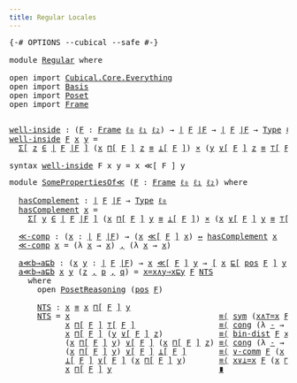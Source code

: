 ```yaml
---
title: Regular Locales
---
```


<pre class="Agda"><a id="41" class="Symbol">{-#</a> <a id="45" class="Keyword">OPTIONS</a> <a id="53" class="Pragma">--cubical</a> <a id="63" class="Pragma">--safe</a> <a id="70" class="Symbol">#-}</a>

<a id="75" class="Keyword">module</a> <a id="82" href="Regular.html" class="Module">Regular</a> <a id="90" class="Keyword">where</a>

<a id="97" class="Keyword">open</a> <a id="102" class="Keyword">import</a> <a id="109" href="Cubical.Core.Everything.html" class="Module">Cubical.Core.Everything</a>
<a id="133" class="Keyword">open</a> <a id="138" class="Keyword">import</a> <a id="145" href="Basis.html" class="Module">Basis</a>
<a id="151" class="Keyword">open</a> <a id="156" class="Keyword">import</a> <a id="163" href="Poset.html" class="Module">Poset</a>
<a id="169" class="Keyword">open</a> <a id="174" class="Keyword">import</a> <a id="181" href="Frame.html" class="Module">Frame</a>

</pre>
<pre class="Agda"><a id="well-inside"></a><a id="201" href="Regular.html#201" class="Function">well-inside</a> <a id="213" class="Symbol">:</a> <a id="215" class="Symbol">(</a><a id="216" href="Regular.html#216" class="Bound">F</a> <a id="218" class="Symbol">:</a> <a id="220" href="Frame.html#3257" class="Function">Frame</a> <a id="226" href="Basis.html#2320" class="Generalizable">ℓ₀</a> <a id="229" href="Basis.html#2323" class="Generalizable">ℓ₁</a> <a id="232" href="Basis.html#2326" class="Generalizable">ℓ₂</a><a id="234" class="Symbol">)</a> <a id="236" class="Symbol">→</a> <a id="238" href="Frame.html#3440" class="Function Operator">∣</a> <a id="240" href="Regular.html#216" class="Bound">F</a> <a id="242" href="Frame.html#3440" class="Function Operator">∣F</a> <a id="245" class="Symbol">→</a> <a id="247" href="Frame.html#3440" class="Function Operator">∣</a> <a id="249" href="Regular.html#216" class="Bound">F</a> <a id="251" href="Frame.html#3440" class="Function Operator">∣F</a> <a id="254" class="Symbol">→</a> <a id="256" href="Cubical.Core.Primitives.html#1230" class="Primitive">Type</a> <a id="261" href="Basis.html#2320" class="Generalizable">ℓ₀</a>
<a id="264" href="Regular.html#201" class="Function">well-inside</a> <a id="276" href="Regular.html#276" class="Bound">F</a> <a id="278" href="Regular.html#278" class="Bound">x</a> <a id="280" href="Regular.html#280" class="Bound">y</a> <a id="282" class="Symbol">=</a>
  <a id="286" href="Cubical.Core.Primitives.html#6302" class="Function">Σ[</a> <a id="289" href="Regular.html#289" class="Bound">z</a> <a id="291" href="Cubical.Core.Primitives.html#6302" class="Function">∈</a> <a id="293" href="Frame.html#3440" class="Function Operator">∣</a> <a id="295" href="Regular.html#276" class="Bound">F</a> <a id="297" href="Frame.html#3440" class="Function Operator">∣F</a> <a id="300" href="Cubical.Core.Primitives.html#6302" class="Function">]</a> <a id="302" class="Symbol">(</a><a id="303" href="Regular.html#278" class="Bound">x</a> <a id="305" href="Frame.html#3723" class="Function">⊓[</a> <a id="308" href="Regular.html#276" class="Bound">F</a> <a id="310" href="Frame.html#3723" class="Function">]</a> <a id="312" href="Regular.html#289" class="Bound">z</a> <a id="314" href="Agda.Builtin.Cubical.Path.html#381" class="Function Operator">≡</a> <a id="316" href="Frame.html#3953" class="Function Operator">⊥[</a> <a id="319" href="Regular.html#276" class="Bound">F</a> <a id="321" href="Frame.html#3953" class="Function Operator">]</a><a id="322" class="Symbol">)</a> <a id="324" href="Cubical.Data.Sigma.Base.html#489" class="Function Operator">×</a> <a id="326" class="Symbol">(</a><a id="327" href="Regular.html#280" class="Bound">y</a> <a id="329" href="Frame.html#4020" class="Function">∨[</a> <a id="332" href="Regular.html#276" class="Bound">F</a> <a id="334" href="Frame.html#4020" class="Function">]</a> <a id="336" href="Regular.html#289" class="Bound">z</a> <a id="338" href="Agda.Builtin.Cubical.Path.html#381" class="Function Operator">≡</a> <a id="340" href="Frame.html#3654" class="Function Operator">⊤[</a> <a id="343" href="Regular.html#276" class="Bound">F</a> <a id="345" href="Frame.html#3654" class="Function Operator">]</a><a id="346" class="Symbol">)</a>

<a id="349" class="Keyword">syntax</a> <a id="356" href="Regular.html#201" class="Function">well-inside</a> <a id="368" class="Bound">F</a> <a id="370" class="Bound">x</a> <a id="372" class="Bound">y</a> <a id="374" class="Symbol">=</a> <a id="376" class="Bound">x</a> <a id="378" class="Function">≪[</a> <a id="381" class="Bound">F</a> <a id="383" class="Function">]</a> <a id="385" class="Bound">y</a>
</pre>
<pre class="Agda"><a id="400" class="Keyword">module</a> <a id="SomePropertiesOf≪"></a><a id="407" href="Regular.html#407" class="Module">SomePropertiesOf≪</a> <a id="425" class="Symbol">(</a><a id="426" href="Regular.html#426" class="Bound">F</a> <a id="428" class="Symbol">:</a> <a id="430" href="Frame.html#3257" class="Function">Frame</a> <a id="436" href="Basis.html#2320" class="Generalizable">ℓ₀</a> <a id="439" href="Basis.html#2323" class="Generalizable">ℓ₁</a> <a id="442" href="Basis.html#2326" class="Generalizable">ℓ₂</a><a id="444" class="Symbol">)</a> <a id="446" class="Keyword">where</a>

  <a id="SomePropertiesOf≪.hasComplement"></a><a id="455" href="Regular.html#455" class="Function">hasComplement</a> <a id="469" class="Symbol">:</a> <a id="471" href="Frame.html#3440" class="Function Operator">∣</a> <a id="473" href="Regular.html#426" class="Bound">F</a> <a id="475" href="Frame.html#3440" class="Function Operator">∣F</a> <a id="478" class="Symbol">→</a> <a id="480" href="Cubical.Core.Primitives.html#1230" class="Primitive">Type</a> <a id="485" href="Regular.html#436" class="Bound">ℓ₀</a>
  <a id="490" href="Regular.html#455" class="Function">hasComplement</a> <a id="504" href="Regular.html#504" class="Bound">x</a> <a id="506" class="Symbol">=</a>
    <a id="512" href="Cubical.Core.Primitives.html#6302" class="Function">Σ[</a> <a id="515" href="Regular.html#515" class="Bound">y</a> <a id="517" href="Cubical.Core.Primitives.html#6302" class="Function">∈</a> <a id="519" href="Frame.html#3440" class="Function Operator">∣</a> <a id="521" href="Regular.html#426" class="Bound">F</a> <a id="523" href="Frame.html#3440" class="Function Operator">∣F</a> <a id="526" href="Cubical.Core.Primitives.html#6302" class="Function">]</a> <a id="528" class="Symbol">(</a><a id="529" href="Regular.html#504" class="Bound">x</a> <a id="531" href="Frame.html#3723" class="Function">⊓[</a> <a id="534" href="Regular.html#426" class="Bound">F</a> <a id="536" href="Frame.html#3723" class="Function">]</a> <a id="538" href="Regular.html#515" class="Bound">y</a> <a id="540" href="Agda.Builtin.Cubical.Path.html#381" class="Function Operator">≡</a> <a id="542" href="Frame.html#3953" class="Function Operator">⊥[</a> <a id="545" href="Regular.html#426" class="Bound">F</a> <a id="547" href="Frame.html#3953" class="Function Operator">]</a><a id="548" class="Symbol">)</a> <a id="550" href="Cubical.Data.Sigma.Base.html#489" class="Function Operator">×</a> <a id="552" class="Symbol">(</a><a id="553" href="Regular.html#504" class="Bound">x</a> <a id="555" href="Frame.html#4020" class="Function">∨[</a> <a id="558" href="Regular.html#426" class="Bound">F</a> <a id="560" href="Frame.html#4020" class="Function">]</a> <a id="562" href="Regular.html#515" class="Bound">y</a> <a id="564" href="Agda.Builtin.Cubical.Path.html#381" class="Function Operator">≡</a> <a id="566" href="Frame.html#3654" class="Function Operator">⊤[</a> <a id="569" href="Regular.html#426" class="Bound">F</a> <a id="571" href="Frame.html#3654" class="Function Operator">]</a><a id="572" class="Symbol">)</a>

  <a id="SomePropertiesOf≪.≪-comp"></a><a id="577" href="Regular.html#577" class="Function">≪-comp</a> <a id="584" class="Symbol">:</a> <a id="586" class="Symbol">(</a><a id="587" href="Regular.html#587" class="Bound">x</a> <a id="589" class="Symbol">:</a> <a id="591" href="Frame.html#3440" class="Function Operator">∣</a> <a id="593" href="Regular.html#426" class="Bound">F</a> <a id="595" href="Frame.html#3440" class="Function Operator">∣F</a><a id="597" class="Symbol">)</a> <a id="599" class="Symbol">→</a> <a id="601" class="Symbol">(</a><a id="602" href="Regular.html#587" class="Bound">x</a> <a id="604" href="Regular.html#201" class="Function">≪[</a> <a id="607" href="Regular.html#426" class="Bound">F</a> <a id="609" href="Regular.html#201" class="Function">]</a> <a id="611" href="Regular.html#587" class="Bound">x</a><a id="612" class="Symbol">)</a> <a id="614" href="Basis.html#2433" class="Function Operator">↔</a> <a id="616" href="Regular.html#455" class="Function">hasComplement</a> <a id="630" href="Regular.html#587" class="Bound">x</a>
  <a id="634" href="Regular.html#577" class="Function">≪-comp</a> <a id="641" href="Regular.html#641" class="Bound">x</a> <a id="643" class="Symbol">=</a> <a id="645" class="Symbol">(λ</a> <a id="648" href="Regular.html#648" class="Bound">x</a> <a id="650" class="Symbol">→</a> <a id="652" href="Regular.html#648" class="Bound">x</a><a id="653" class="Symbol">)</a> <a id="655" href="Agda.Builtin.Sigma.html#236" class="InductiveConstructor Operator">,</a> <a id="657" class="Symbol">(λ</a> <a id="660" href="Regular.html#660" class="Bound">x</a> <a id="662" class="Symbol">→</a> <a id="664" href="Regular.html#660" class="Bound">x</a><a id="665" class="Symbol">)</a>

  <a id="SomePropertiesOf≪.a≪b→a⊑b"></a><a id="670" href="Regular.html#670" class="Function">a≪b→a⊑b</a> <a id="678" class="Symbol">:</a> <a id="680" class="Symbol">(</a><a id="681" href="Regular.html#681" class="Bound">x</a> <a id="683" href="Regular.html#683" class="Bound">y</a> <a id="685" class="Symbol">:</a> <a id="687" href="Frame.html#3440" class="Function Operator">∣</a> <a id="689" href="Regular.html#426" class="Bound">F</a> <a id="691" href="Frame.html#3440" class="Function Operator">∣F</a><a id="693" class="Symbol">)</a> <a id="695" class="Symbol">→</a> <a id="697" href="Regular.html#681" class="Bound">x</a> <a id="699" href="Regular.html#201" class="Function">≪[</a> <a id="702" href="Regular.html#426" class="Bound">F</a> <a id="704" href="Regular.html#201" class="Function">]</a> <a id="706" href="Regular.html#683" class="Bound">y</a> <a id="708" class="Symbol">→</a> <a id="710" href="Cubical.Foundations.Logic.html#1299" class="Function Operator">[</a> <a id="712" href="Regular.html#681" class="Bound">x</a> <a id="714" href="Poset.html#2551" class="Function">⊑[</a> <a id="717" href="Frame.html#3524" class="Function">pos</a> <a id="721" href="Regular.html#426" class="Bound">F</a> <a id="723" href="Poset.html#2551" class="Function">]</a> <a id="725" href="Regular.html#683" class="Bound">y</a> <a id="727" href="Cubical.Foundations.Logic.html#1299" class="Function Operator">]</a>
  <a id="731" href="Regular.html#670" class="Function">a≪b→a⊑b</a> <a id="739" href="Regular.html#739" class="Bound">x</a> <a id="741" href="Regular.html#741" class="Bound">y</a> <a id="743" class="Symbol">(</a><a id="744" href="Regular.html#744" class="Bound">z</a> <a id="746" href="Agda.Builtin.Sigma.html#236" class="InductiveConstructor Operator">,</a> <a id="748" href="Regular.html#748" class="Bound">p</a> <a id="750" href="Agda.Builtin.Sigma.html#236" class="InductiveConstructor Operator">,</a> <a id="752" href="Regular.html#752" class="Bound">q</a><a id="753" class="Symbol">)</a> <a id="755" class="Symbol">=</a> <a id="757" href="Frame.html#7108" class="Function">x=x∧y⇒x⊑y</a> <a id="767" href="Regular.html#426" class="Bound">F</a> <a id="769" href="Regular.html#824" class="Function">NTS</a>
    <a id="777" class="Keyword">where</a>
      <a id="789" class="Keyword">open</a> <a id="794" href="Poset.html#3652" class="Module">PosetReasoning</a> <a id="809" class="Symbol">(</a><a id="810" href="Frame.html#3524" class="Function">pos</a> <a id="814" href="Regular.html#426" class="Bound">F</a><a id="815" class="Symbol">)</a>

      <a id="824" href="Regular.html#824" class="Function">NTS</a> <a id="828" class="Symbol">:</a> <a id="830" href="Regular.html#739" class="Bound">x</a> <a id="832" href="Agda.Builtin.Cubical.Path.html#381" class="Function Operator">≡</a> <a id="834" href="Regular.html#739" class="Bound">x</a> <a id="836" href="Frame.html#3723" class="Function">⊓[</a> <a id="839" href="Regular.html#426" class="Bound">F</a> <a id="841" href="Frame.html#3723" class="Function">]</a> <a id="843" href="Regular.html#741" class="Bound">y</a>
      <a id="851" href="Regular.html#824" class="Function">NTS</a> <a id="855" class="Symbol">=</a> <a id="857" href="Regular.html#739" class="Bound">x</a>                                <a id="890" href="Cubical.Foundations.Prelude.html#6490" class="Function Operator">≡⟨</a> <a id="893" href="Cubical.Foundations.Prelude.html#955" class="Function">sym</a> <a id="897" class="Symbol">(</a><a id="898" href="Frame.html#7300" class="Function">x∧⊤=x</a> <a id="904" href="Regular.html#426" class="Bound">F</a> <a id="906" href="Regular.html#739" class="Bound">x</a><a id="907" class="Symbol">)</a>                 <a id="925" href="Cubical.Foundations.Prelude.html#6490" class="Function Operator">⟩</a>
            <a id="939" href="Regular.html#739" class="Bound">x</a> <a id="941" href="Frame.html#3723" class="Function">⊓[</a> <a id="944" href="Regular.html#426" class="Bound">F</a> <a id="946" href="Frame.html#3723" class="Function">]</a> <a id="948" href="Frame.html#3654" class="Function Operator">⊤[</a> <a id="951" href="Regular.html#426" class="Bound">F</a> <a id="953" href="Frame.html#3654" class="Function Operator">]</a>                  <a id="972" href="Cubical.Foundations.Prelude.html#6490" class="Function Operator">≡⟨</a> <a id="975" href="Cubical.Foundations.Prelude.html#1138" class="Function">cong</a> <a id="980" class="Symbol">(λ</a> <a id="983" href="Regular.html#983" class="Bound">-</a> <a id="985" class="Symbol">→</a> <a id="987" href="Regular.html#739" class="Bound">x</a> <a id="989" href="Frame.html#3723" class="Function">⊓[</a> <a id="992" href="Regular.html#426" class="Bound">F</a> <a id="994" href="Frame.html#3723" class="Function">]</a> <a id="996" href="Regular.html#983" class="Bound">-</a><a id="997" class="Symbol">)</a> <a id="999" class="Symbol">(</a><a id="1000" href="Cubical.Foundations.Prelude.html#955" class="Function">sym</a> <a id="1004" href="Regular.html#752" class="Bound">q</a><a id="1005" class="Symbol">)</a> <a id="1007" href="Cubical.Foundations.Prelude.html#6490" class="Function Operator">⟩</a>
            <a id="1021" href="Regular.html#739" class="Bound">x</a> <a id="1023" href="Frame.html#3723" class="Function">⊓[</a> <a id="1026" href="Regular.html#426" class="Bound">F</a> <a id="1028" href="Frame.html#3723" class="Function">]</a> <a id="1030" class="Symbol">(</a><a id="1031" href="Regular.html#741" class="Bound">y</a> <a id="1033" href="Frame.html#4020" class="Function">∨[</a> <a id="1036" href="Regular.html#426" class="Bound">F</a> <a id="1038" href="Frame.html#4020" class="Function">]</a> <a id="1040" href="Regular.html#744" class="Bound">z</a><a id="1041" class="Symbol">)</a>            <a id="1054" href="Cubical.Foundations.Prelude.html#6490" class="Function Operator">≡⟨</a> <a id="1057" href="Frame.html#7972" class="Function">bin-dist</a> <a id="1066" href="Regular.html#426" class="Bound">F</a> <a id="1068" href="Regular.html#739" class="Bound">x</a> <a id="1070" href="Regular.html#741" class="Bound">y</a> <a id="1072" href="Regular.html#744" class="Bound">z</a>                <a id="1089" href="Cubical.Foundations.Prelude.html#6490" class="Function Operator">⟩</a>
            <a id="1103" class="Symbol">(</a><a id="1104" href="Regular.html#739" class="Bound">x</a> <a id="1106" href="Frame.html#3723" class="Function">⊓[</a> <a id="1109" href="Regular.html#426" class="Bound">F</a> <a id="1111" href="Frame.html#3723" class="Function">]</a> <a id="1113" href="Regular.html#741" class="Bound">y</a><a id="1114" class="Symbol">)</a> <a id="1116" href="Frame.html#4020" class="Function">∨[</a> <a id="1119" href="Regular.html#426" class="Bound">F</a> <a id="1121" href="Frame.html#4020" class="Function">]</a> <a id="1123" class="Symbol">(</a><a id="1124" href="Regular.html#739" class="Bound">x</a> <a id="1126" href="Frame.html#3723" class="Function">⊓[</a> <a id="1129" href="Regular.html#426" class="Bound">F</a> <a id="1131" href="Frame.html#3723" class="Function">]</a> <a id="1133" href="Regular.html#744" class="Bound">z</a><a id="1134" class="Symbol">)</a> <a id="1136" href="Cubical.Foundations.Prelude.html#6490" class="Function Operator">≡⟨</a> <a id="1139" href="Cubical.Foundations.Prelude.html#1138" class="Function">cong</a> <a id="1144" class="Symbol">(λ</a> <a id="1147" href="Regular.html#1147" class="Bound">-</a> <a id="1149" class="Symbol">→</a> <a id="1151" class="Symbol">_</a> <a id="1153" href="Frame.html#4020" class="Function">∨[</a> <a id="1156" href="Regular.html#426" class="Bound">F</a> <a id="1158" href="Frame.html#4020" class="Function">]</a> <a id="1160" href="Regular.html#1147" class="Bound">-</a><a id="1161" class="Symbol">)</a> <a id="1163" href="Regular.html#748" class="Bound">p</a>       <a id="1171" href="Cubical.Foundations.Prelude.html#6490" class="Function Operator">⟩</a>
            <a id="1185" class="Symbol">(</a><a id="1186" href="Regular.html#739" class="Bound">x</a> <a id="1188" href="Frame.html#3723" class="Function">⊓[</a> <a id="1191" href="Regular.html#426" class="Bound">F</a> <a id="1193" href="Frame.html#3723" class="Function">]</a> <a id="1195" href="Regular.html#741" class="Bound">y</a><a id="1196" class="Symbol">)</a> <a id="1198" href="Frame.html#4020" class="Function">∨[</a> <a id="1201" href="Regular.html#426" class="Bound">F</a> <a id="1203" href="Frame.html#4020" class="Function">]</a> <a id="1205" href="Frame.html#3953" class="Function Operator">⊥[</a> <a id="1208" href="Regular.html#426" class="Bound">F</a> <a id="1210" href="Frame.html#3953" class="Function Operator">]</a>       <a id="1218" href="Cubical.Foundations.Prelude.html#6490" class="Function Operator">≡⟨</a> <a id="1221" href="Frame.html#7469" class="Function">∨-comm</a> <a id="1228" href="Regular.html#426" class="Bound">F</a> <a id="1230" class="Symbol">(</a><a id="1231" href="Regular.html#739" class="Bound">x</a> <a id="1233" href="Frame.html#3723" class="Function">⊓[</a> <a id="1236" href="Regular.html#426" class="Bound">F</a> <a id="1238" href="Frame.html#3723" class="Function">]</a> <a id="1240" href="Regular.html#741" class="Bound">y</a><a id="1241" class="Symbol">)</a> <a id="1243" href="Frame.html#3953" class="Function Operator">⊥[</a> <a id="1246" href="Regular.html#426" class="Bound">F</a> <a id="1248" href="Frame.html#3953" class="Function Operator">]</a>    <a id="1253" href="Cubical.Foundations.Prelude.html#6490" class="Function Operator">⟩</a>
            <a id="1267" href="Frame.html#3953" class="Function Operator">⊥[</a> <a id="1270" href="Regular.html#426" class="Bound">F</a> <a id="1272" href="Frame.html#3953" class="Function Operator">]</a> <a id="1274" href="Frame.html#4020" class="Function">∨[</a> <a id="1277" href="Regular.html#426" class="Bound">F</a> <a id="1279" href="Frame.html#4020" class="Function">]</a> <a id="1281" class="Symbol">(</a><a id="1282" href="Regular.html#739" class="Bound">x</a> <a id="1284" href="Frame.html#3723" class="Function">⊓[</a> <a id="1287" href="Regular.html#426" class="Bound">F</a> <a id="1289" href="Frame.html#3723" class="Function">]</a> <a id="1291" href="Regular.html#741" class="Bound">y</a><a id="1292" class="Symbol">)</a>       <a id="1300" href="Cubical.Foundations.Prelude.html#6490" class="Function Operator">≡⟨</a> <a id="1303" href="Frame.html#7383" class="Function">x∨⊥=x</a> <a id="1309" href="Regular.html#426" class="Bound">F</a> <a id="1311" class="Symbol">(</a><a id="1312" href="Regular.html#739" class="Bound">x</a> <a id="1314" href="Frame.html#3723" class="Function">⊓[</a> <a id="1317" href="Regular.html#426" class="Bound">F</a> <a id="1319" href="Frame.html#3723" class="Function">]</a> <a id="1321" href="Regular.html#741" class="Bound">y</a><a id="1322" class="Symbol">)</a>            <a id="1335" href="Cubical.Foundations.Prelude.html#6490" class="Function Operator">⟩</a>
            <a id="1349" href="Regular.html#739" class="Bound">x</a> <a id="1351" href="Frame.html#3723" class="Function">⊓[</a> <a id="1354" href="Regular.html#426" class="Bound">F</a> <a id="1356" href="Frame.html#3723" class="Function">]</a> <a id="1358" href="Regular.html#741" class="Bound">y</a>                       <a id="1382" href="Cubical.Foundations.Prelude.html#6792" class="Function Operator">∎</a>
</pre>
